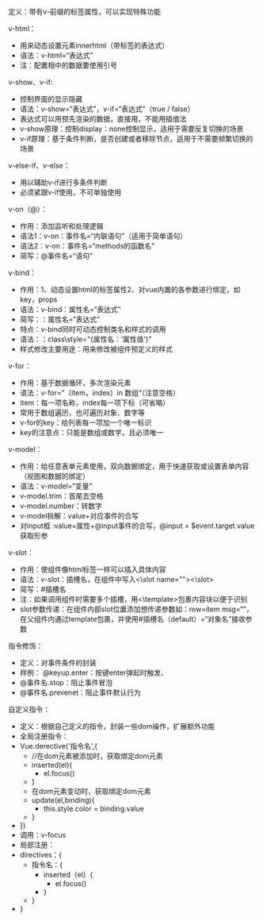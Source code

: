 定义：带有v-前缀的标签属性，可以实现特殊功能

v-html：
- 用来动态设置元素innerhtml（带标签的表达式）
- 语法：v-html=“表达式”
- 注：配置相中的数据要使用引号

v-show、v-if:
- 控制界面的显示隐藏
- 语法：v-show=“表达式”，v-if=“表达式”（true / false）
- 表达式可以用预先渲染的数据，直接用，不能用插值法
- v-show原理：控制display：none控制显示，适用于需要反复切换的场景
- v-if原理：基于条件判断，是否创建或者移除节点，适用于不需要频繁切换的场景

v-else-if、v-else：
- 用以辅助v-if进行多条件判断
- 必须紧跟v-if使用，不可单独使用

v-on（@）：
- 作用：添加监听和处理逻辑
- 语法1：v-on：事件名=“内联语句”（适用于简单语句）
- 语法2：v-on：事件名=“methods的函数名”
- 简写：@事件名=“语句”

v-bind：
- 作用：1、动态设置html的标签属性2、对vue内置的各参数进行绑定，如key，props
- 语法：v-bind：属性名=“表达式”
- 简写：：属性名=“表达式”
- 特点：v-bind同时可动态控制类名和样式的调用
- 语法：：class\\style="{属性名：’属性值‘}"
- 样式修改主要用途：用来修改被组件预定义的样式

v-for：
- 作用：基于数据循环，多次渲染元素
- 语法：v-for=”（item，index）in 数组“（注意空格）
- item：每一项名称，index每一项下标（可省略）
- 常用于数组遍历，也可遍历对象、数字等
- v-for的key：给列表每一项加一个唯一标识
- key的注意点：只能是数组或数字，且必须唯一

v-model：
- 作用：给任意表单元素使用，双向数据绑定，用于快速获取或设置表单内容（视图和数据的绑定）
- 语法：v-model=“变量”
- v-model.trim：首尾去空格
- v-model.number：转数字 
- v-model拆解：value+对应事件的合写
- 对input框 :value=属性+@input事件的合写，@input = $event.target.value获取形参

v-slot：
- 作用：使组件像html标签一样可以插入具体内容
- 语法：v-slot：插槽名，在组件中写入<\slot name=""><\\slot>
- 简写：#插槽名
- 注：如果调用组件时需要多个插槽，用<\template>包裹内容块以便于识别
- slot参数传递：在组件内部slot位置添加想传递参数如：row=item msg=“”，在父组件内通过template包裹，并使用#插槽名（default）=“对象名”接收参数

指令修饰：
- 定义：对事件条件的封装
- 样例： @keyup.enter：按键enter弹起时触发、
- @事件名.stop：阻止事件冒泡
- @事件名.prevenet：阻止事件默认行为

自定义指令：
- 定义：根据自己定义的指令，封装一些dom操作，扩展额外功能
- 全局注册指令：
- Vue.derective('指令名',{
	- //在dom元素被添加时，获取绑定dom元素
	- inserted(el){
		- el.focus()
	- }
	- 在dom元素变动时，获取绑定dom元素
	- update(el,binding){
		- this.style.color = binding.value
	- }
- })
- 调用：v-focus
- 局部注册：
- directives：{
	- 指令名：{
		- inserted（el）{
			- el.focus()
		- }
	- }
- }